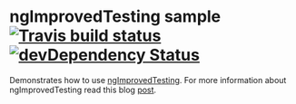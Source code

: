 # ngImprovedTesting sample &nbsp;[![Travis build status](https://travis-ci.org/evangalen/ng-improved-testing.png?branch=master)](https://travis-ci.org/evangalen/ng-improved-testing)&nbsp;[![devDependency Status](https://david-dm.org/evangalen/ng-improved-testing/dev-status.svg)](https://david-dm.org/evangalen/ng-improved-testing#info=devDependencies)

Demonstrates how to use [ngImprovedTesting](https://github.com/evangalen/ng-improved-testing).
For more information about ngImprovedTesting read this blog [post](http://blog.jdriven.com/2014/07/ng-improved-testing-mock-testing-for-angularjs-made-easy/).
